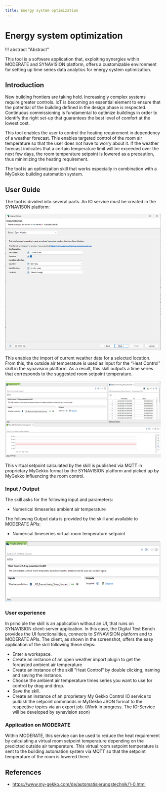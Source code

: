```yaml
---
title: Energy system optimization
---
```


# Energy system optimization

!!! abstract "Abstract"

  This tool is a software application that, exploiting synergies within MODERATE and SYNAVISION platform, offers a customizable environment for setting up time series data analytics for energy system optimization.

## Introduction

New building frontiers are taking hold. Increasingly complex systems require greater controls. IoT is becoming an essential element to ensure that the potential of the building defined in the design phase is respected. Continuous commissioning is fundamental to optimize buildings in order to identify the right set-up that guarantees the best level of comfort at the lowest cost.

This tool enables the user to control the heating requirement in dependency of a weather forecast. This enables targeted control of the room air temperature so that the user does not have to worry about it. If the weather forecast indicates that a certain temperature limit will be exceeded over the next few days, the room temperature setpoint is lowered as a precaution, thus minimizing the heating requirement.

The tool is an optimization skill that works especially in combination with a MyGekko building automation system.


## User Guide

The tool is divided into several parts. An IO service must be created in the SYNAVISON platform:

![Image title](../imgs/eso-io-service.png)

This enables the import of current weather data for a selected location. From this, the outside air temperature is used as input for the “Heat Control” skill in the synavision platform. As a result, this skill outputs a time series that corresponds to the suggested room setpoint temperature.

![Image title](../imgs/eso-skill.png)

This virtual setpoint calculated by the skill is published via MQTT in proprietary MyGekko format by the SYNAVISION platform and picked up by MyGekko influencing the room control.

### Input / Output

The skill asks for the following input and parameters:

  - Numerical timeseries ambient air temperature
  
The following Output data is provided by the skill and available to MODERATE APIs:

  -  Numerical timeseries virtual room temperature setpoint

![Image title](../imgs/eso-skill-io.png)

### User experience

In principle the skill is an application without an UI, that runs on SYNAVISION client-server application. In this case, the Digital Test Bench provides the UI functionalities, connects to SYNAVISION platform and to MODERATE APIs. The client, as shown in the screenshot, offers the easy application of the skill following these steps:

   - Enter a workspace.
   - Create an instance of an open weather import plugin to get the forcasted ambient air temperature
   - Create an instance of the skill "Heat Control" by double clicking, naming and saving the instance.
   - Choose the ambient air temperature times series you want to use for control by drag and drop.
   - Save the skill.
   - Create an instance of an proprietary My Gekko Control IO service to pulbish the setpoint commands in MyGekko JSON format to the respective topics via an export job. (Work in progress. The IO-Service will be developed by synavision soon)

### Application on MODERATE

Within MODERATE, this service can be used to reduce the heat requirement by calculating a virtual room setpoint temperature depending on the predicted outside air temperature. This virtual room setpoint temperature is sent to the building automation system via MQTT so that the setpoint temperature of the room is lowered there.

## References
- https://www.my-gekko.com/de/automatisierungstechnik/1-0.html
